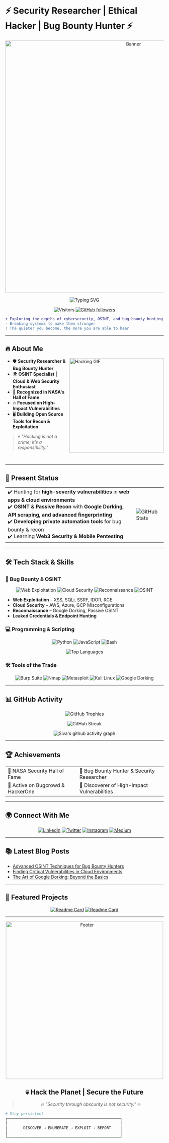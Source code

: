 # ⚡  Security Researcher | Ethical Hacker | Bug Bounty Hunter ⚡

<p align="center">
  <img src="https://raw.githubusercontent.com/sivsankardas/sivsankardas/main/banner.png" alt="Banner" width="800">
</p>

<p align="center">
  <img src="https://readme-typing-svg.herokuapp.com?font=Fira+Code&size=22&duration=3000&pause=1000&color=00FF00&center=true&vCenter=true&random=false&width=435&lines=Ethical+Hacker;Security+Researcher;OSINT+Specialist;Bug+Bounty+Hunter;Web+%26+Cloud+Security+Expert" alt="Typing SVG" />
</p>

<div align="center">
  
  ![Visitors](https://visitor-badge.laobi.icu/badge?page_id=sivsankardas.sivsankardas)
  [![GitHub followers](https://img.shields.io/github/followers/sivsankardas?style=social)](https://github.com/sivsankardas)
  
</div>

```diff
+ Exploring the depths of cybersecurity, OSINT, and bug bounty hunting...
- Breaking systems to make them stronger
! The quieter you become, the more you are able to hear
```

---

## 🔥 About Me  

<img align="right" alt="Hacking GIF" src="https://raw.githubusercontent.com/sivsankardas/sivsankardas/main/hacker.gif" width="300" />

- 🛡️ **Security Researcher & Bug Bounty Hunter**  
- 🌍 **OSINT Specialist | Cloud & Web Security Enthusiast**  
- 🚀 **Recognized in NASA's Hall of Fame**  
- 🔥 **Focused on High-Impact Vulnerabilities**  
- 🖥️ **Building Open Source Tools for Recon & Exploitation**

> 💀 *"Hacking is not a crime; it’s a responsibility."*

<br clear="right"/>

---

## 🚀 Present Status  

<div align="center">
  <table>
    <tr>
      <td>
        ✔️ Hunting for <b>high-severity vulnerabilities</b> in <b>web apps & cloud environments</b><br>
        ✔️ <b>OSINT & Passive Recon</b> with <b>Google Dorking, API scraping, and advanced fingerprinting</b><br>
        ✔️ <b>Developing private automation tools</b> for bug bounty & recon<br>
        ✔️ Learning <b>Web3 Security & Mobile Pentesting</b>
      </td>
      <td>
        <img src="https://github-readme-stats.vercel.app/api?username=sivsankardas&show_icons=true&theme=radical&hide_border=true" alt="GitHub Stats">
      </td>
    </tr>
  </table>
</div>

---

## 🛠 Tech Stack & Skills  

### **🔎 Bug Bounty & OSINT**  

<div align="center">
  
  ![Web Exploitation](https://img.shields.io/badge/Web_Exploitation-FF5733?style=for-the-badge)
  ![Cloud Security](https://img.shields.io/badge/Cloud_Security-3498DB?style=for-the-badge)
  ![Reconnaissance](https://img.shields.io/badge/Reconnaissance-2ECC71?style=for-the-badge)
  ![OSINT](https://img.shields.io/badge/OSINT-F1C40F?style=for-the-badge)
  
</div>

- **Web Exploitation** – XSS, SQLi, SSRF, IDOR, RCE  
- **Cloud Security** – AWS, Azure, GCP Misconfigurations  
- **Reconnaissance** – Google Dorking, Passive OSINT  
- **Leaked Credentials & Endpoint Hunting**  

### **💻 Programming & Scripting**  

<div align="center">
  
  ![Python](https://img.shields.io/badge/Python-3776AB?style=for-the-badge&logo=python&logoColor=white)
  ![JavaScript](https://img.shields.io/badge/JavaScript-F7DF1E?style=for-the-badge&logo=javascript&logoColor=black)
  ![Bash](https://img.shields.io/badge/Bash-121011?style=for-the-badge&logo=gnu-bash&logoColor=white)
  
</div>

<p align="center">
  <img src="https://github-readme-stats.vercel.app/api/top-langs/?username=sivsankardas&layout=compact&theme=radical&hide_border=true" alt="Top Languages">
</p>

### **🛠 Tools of the Trade**  

<div align="center">
  
  ![Burp Suite](https://img.shields.io/badge/Burp%20Suite-FF6F00?style=for-the-badge&logo=burpsuite&logoColor=white)
  ![Nmap](https://img.shields.io/badge/Nmap-0040FF?style=for-the-badge&logo=nmap&logoColor=white)
  ![Metasploit](https://img.shields.io/badge/Metasploit-4A90E2?style=for-the-badge&logo=metasploit&logoColor=white)
  ![Kali Linux](https://img.shields.io/badge/Kali_Linux-557C94?style=for-the-badge&logo=kalilinux&logoColor=white)
  ![Google Dorking](https://img.shields.io/badge/Google%20Dorking-0F9D58?style=for-the-badge&logo=google&logoColor=white)
  
</div>

---

## 📊 GitHub Activity  

<div align="center">
  <img src="https://github-profile-trophy.vercel.app/?username=sivsankardas&theme=radical&no-frame=true&row=1&column=6" alt="GitHub Trophies">
</div>

<p align="center">
  <img src="https://github-readme-streak-stats.herokuapp.com/?user=sivsankardas&theme=radical&hide_border=true" alt="GitHub Streak">
</p>

<div align="center">
  
  ![Siva's github activity graph](https://github-readme-activity-graph.vercel.app/graph?username=sivsankardas&theme=dracula)
  
</div>

---

## 🏆 Achievements

<div align="center">
  <table>
    <tr>
      <td>🔰 NASA Security Hall of Fame</td>
      <td>🔰 Bug Bounty Hunter & Security Researcher</td>
    </tr>
    <tr>
      <td>🔰 Active on Bugcrowd & HackerOne</td>
      <td>🔰 Discoverer of High-Impact Vulnerabilities</td>
    </tr>
  </table>
</div>

---

## 🌍 Connect With Me  

<div align="center">
  
  [![LinkedIn](https://img.shields.io/badge/LinkedIn-0A66C2?style=for-the-badge&logo=linkedin&logoColor=white)](https://www.linkedin.com/in/sivasankardas)
  [![Twitter](https://img.shields.io/badge/X-1DA1F2?style=for-the-badge&logo=twitter&logoColor=white)](https://x.com/siva_sankar_das)
  [![Instagram](https://img.shields.io/badge/Instagram-E4405F?style=for-the-badge&logo=instagram&logoColor=white)](https://www.instagram.com/sivaaaq)
  [![Medium](https://img.shields.io/badge/Medium-12100E?style=for-the-badge&logo=medium&logoColor=white)](https://medium.com/@sivasankardas)
  
</div>

---

## 📚 Latest Blog Posts
<!-- BLOG-POST-LIST:START -->
- [Advanced OSINT Techniques for Bug Bounty Hunters](https://medium.com/@sivasankardas)
- [Finding Critical Vulnerabilities in Cloud Environments](https://medium.com/@sivasankardas)
- [The Art of Google Dorking: Beyond the Basics](https://medium.com/@sivasankardas)
<!-- BLOG-POST-LIST:END -->

---

## 🔧 Featured Projects

<div align="center">
  
  [![Readme Card](https://github-readme-stats.vercel.app/api/pin/?username=sivsankardas&repo=subdomain-finder&theme=radical)](https://github.com/sivsankardas/subdomain-finder)
  [![Readme Card](https://github-readme-stats.vercel.app/api/pin/?username=sivsankardas&repo=cloud-misconfig-scanner&theme=radical)](https://github.com/sivsankardas/cloud-misconfig-scanner)
  
</div>

---

<p align="center">
  <img src="https://raw.githubusercontent.com/sivsankardas/sivsankardas/main/footer.gif" alt="Footer" width="500">
</p>

<div align="center">
  
  ## 💀 Hack the Planet | Secure the Future  
  
  > 🔥 *"Security through obscurity is not security."* 🔥
  
</div>

```bash
# Stay persistent
┌──────────────────────────────────────────────────┐
│                                                  │
│       DISCOVER → ENUMERATE → EXPLOIT → REPORT    │
│                                                  │
└──────────────────────────────────────────────────┘
```
